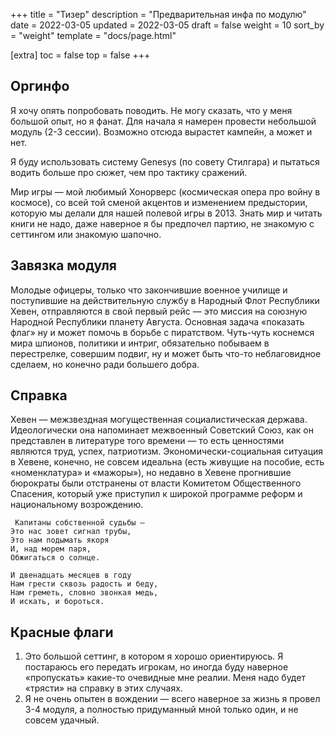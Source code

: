 +++
title = "Тизер"
description = "Предварительная инфа по модулю"
date = 2022-03-05
updated = 2022-03-05
draft = false
weight = 10
sort_by = "weight"
template = "docs/page.html"

[extra]
toc = false
top = false
+++

## Оргинфо

Я хочу опять попробовать поводить. Не могу сказать, что у меня большой опыт, но я фанат. Для начала я намерен провести небольшой модуль (2-3 сессии).  Возможно отсюда вырастет кампейн, а может и нет.

Я буду использовать систему Genesys (по совету Стилгара) и пытаться водить больше про сюжет, чем про тактику сражений.

Мир игры — мой любимый Хонорверс (космическая опера про войну в космосе), со всей той сменой акцентов и изменением предыстории, которую мы делали для нашей полевой игры в 2013. Знать мир и читать книги не надо, даже наверное я бы предпочел партию, не знакомую с сеттингом или знакомую шапочно. 

## Завязка модуля

 Молодые офицеры, только что закончившие военное училище и поступившие на действительную службу в Народный Флот Республики Хевен, отправляются в свой первый рейс — это миссия на союзную Народной Республики планету Августа. Основная задача «показать флаг» ну и может помочь в борьбе с пиратством. Чуть-чуть коснемся мира шпионов, политики и интриг, обязательно побываем в перестрелке, совершим подвиг, ну и может быть что-то неблаговидное сделаем, но конечно ради большего добра. 
 
 ## Справка 
 Хевен — межзвездная могущественная социалистическая держава. Идеологически она напоминает межвоенный Советский Союз, как он представлен в литературе того времени — то есть ценностями являются труд, успех, патриотизм. Экономически-социальная ситуация в Хевене, конечно, не совсем идеальна (есть живущие на пособие, есть «номенклатура» и «мажоры»), но недавно в Хевене прогнившие бюрократы были отстранены от власти Комитетом Общественного Спасения, который уже приступил к широкой программе реформ и национальному возрождению.

     Капитаны собственной судьбы —
    Это нас зовет сигнал трубы,
    Это нам подымать якоря
    И, над морем паря,
    Обжигаться о солнце.

    И двенадцать месяцев в году
    Нам грести сквозь радость и беду,
    Нам греметь, словно звонкая медь,
    И искать, и бороться.

 ## Красные флаги

 1. Это большой сеттинг, в котором я хорошо ориентируюсь. Я постараюсь его передать игрокам, но иногда буду наверное «пропускать» какие-то очевидные мне реалии. Меня надо будет «трясти» на справку в этих случаях.
 2. Я не очень опытен в вождении — всего наверное за жизнь я провел 3-4 модуля, а полностью придуманный мной только один, и не совсем удачный.